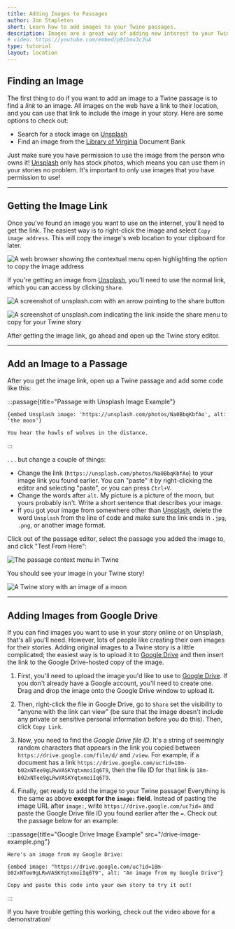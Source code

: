 ```yaml
---
title: Adding Images to Passages
author: Jon Stapleton
short: Learn how to add images to your Twine passages.
description: Images are a great way of adding new interest to your Twine passages. They can convey a mood, provide additional information for the reader, or even create something for the reader to investigate as they make choices to move the story forward. This tutorial demonstrates how to add images from the web to a Twine passage.
# video: https://youtube.com/embed/p91bou3cJuA
type: tutorial
layout: location
---
```


## Finding an Image

The first thing to do if you want to add an image to a Twine passage is to find a *link* to an image. All images on the web have a link to their location, and you can use that link to include the image in your story. Here are some options to check out:

* Search for a stock image on [Unsplash](https://unsplash.com/)
* Find an image from the [Library of Virginia](https://edu.lva.virginia.gov/dbva/) Document Bank

Just make sure you have permission to use the image from the person who owns it! [Unsplash](https://unsplash.com/) only has stock photos, which means you can use them in your stories no problem. It's important to only use images that you have permission to use!

---

## Getting the Image Link

Once you've found an image you want to use on the internet, you'll need to get the link. The easiest way is to right-click the image and select `Copy image address`. This will copy the image's web location to your clipboard for later.

![A web browser showing the contextual menu open highlighting the option to copy the image address](/image-link.png)

If you're getting an image from [Unsplash](https://unsplash.com/), you'll need to use the normal link, which you can access by clicking `Share`.

![A screenshot of unsplash.com with an arrow pointing to the share button](/unsplash-share.png)

![A screenshot of unsplash.com indicating the link inside the share menu to copy for your Twine story](/unsplash-link.png)

After getting the image link, go ahead and open up the Twine story editor.

---

## Add an Image to a Passage

After you get the image link, open up a Twine passage and add some code like this:

:::passage{title="Passage with Unsplash Image Example"}
```
{embed Unsplash image: 'https://unsplash.com/photos/Na0BbqKbfAo', alt: 'the moon'}

You hear the howls of wolves in the distance.
```
:::

. . . but change a couple of things:

* Change the link (`https://unsplash.com/photos/Na0BbqKbfAo`) to your image link you found earlier. You can "paste" it by right-clicking the editor and selecting "paste", or you can press `Ctrl+V`.
* Change the words after `alt`. My picture is a picture of the moon, but yours probably isn't. Write a short sentence that describes your image.
* If you got your image from somewhere other than [Unsplash](https://unsplash.com/), delete the word `Unsplash` from the line of code and make sure the link ends in `.jpg`, `.png`, or another image format.

Click out of the passage editor, select the passage you added the image to, and click "Test From Here":

![The passage context menu in Twine](/test-from-here.png)

You should see your image in your Twine story!

![A Twine story with an image of a moon](/twine-image.png)

---

## Adding Images from Google Drive

If you can find images you want to use in your story online or on Unsplash, that's all you'll need. However, lots of people like creating their own images for their stories. Adding original images to a Twine story is a little complicated; the easiest way is to upload it to [Google Drive](https://drive.google.com) and then insert the link to the Google Drive-hosted copy of the image.

1. First, you'll need to upload the image you'd like to use to [Google Drive](https://drive.google.com). If you don't already have a Google account, you'll need to create one. Drag and drop the image onto the Google Drive window to upload it.
<!-- ![The process of uploading a file to Google Drive, animated](TODO:) -->
2. Then, right-click the file in Google Drive, go to `Share` set the visibility to "anyone with the link can view" (be sure that the image doesn't include any private or sensitive personal information before you do this). Then, click `Copy Link`.
<!-- ![Updating sharing settings and copying the sharing link in Google Drive, animated](TODO:) -->
3. Now, you need to find the *Google Drive file ID*. It's a string of seemingly random characters that appears in the link you copied between `https://drive.google.com/file/d/` and `/view`. For example, if a document has a link `https://drive.google.com/uc?id=18m-b02xNTee9gLRwVASKYqtxmoiIq6T9`, then the file ID for that link is `18m-b02xNTee9gLRwVASKYqtxmoiIq6T9`.
<!-- ![A Google Drive sharing link with the file ID highlighted](TODO:) -->
4. Finally, get ready to add the image to your Twine passage! Everything is the same as above **except for the `image:` field**. Instead of pasting the image URL after `image:`, write `https://drive.google.com/uc?id=` and paste the Google Drive file ID you found earlier after the `=`. Check out the passage below for an example:

:::passage{title="Google Drive Image Example" src="/drive-image-example.png"}
```
Here's an image from my Google Drive:

{embed image: "https://drive.google.com/uc?id=18m-b02xNTee9gLRwVASKYqtxmoiIq6T9", alt: "An image from my Google Drive"}

Copy and paste this code into your own story to try it out!
```
:::

If you have trouble getting this working, check out the video above for a demonstration!